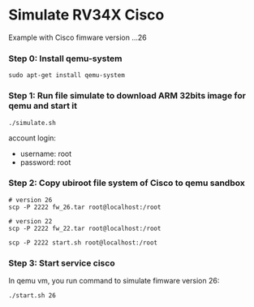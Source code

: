 # Simulate RV34X Cisco

Example with Cisco fimware version ...26

### Step 0: Install qemu-system
```
sudo apt-get install qemu-system
```

### Step 1: Run file simulate to download ARM 32bits image for qemu and start it
```
./simulate.sh
```
account login:
- username: root
- password: root

### Step 2: Copy ubiroot file system of Cisco to qemu sandbox
```
# version 26
scp -P 2222 fw_26.tar root@localhost:/root

# version 22
scp -P 2222 fw_22.tar root@localhost:/root

scp -P 2222 start.sh root@localhost:/root
```
### Step 3: Start service cisco
In qemu vm, you run command to simulate fimware version 26:
```
./start.sh 26
```